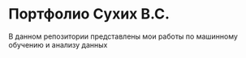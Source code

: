 # Портфолио Сухих В.С.

В данном репозитории представлены мои работы по машинному обучению и анализу данных
